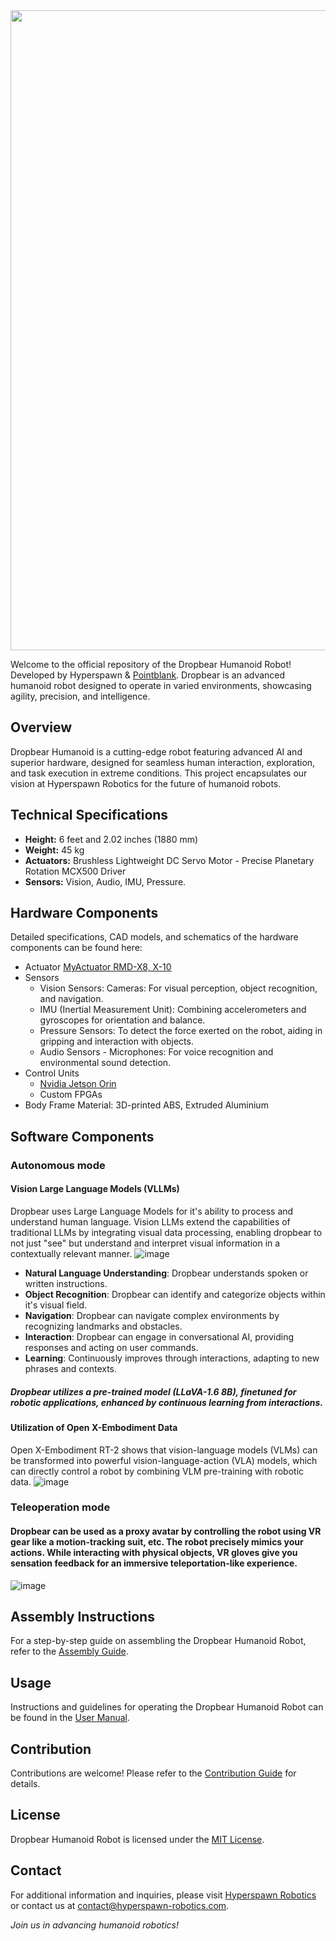 <img src="https://github.com/Hyperspawn/Dropbear/blob/main/Media/Flows/dropbear.svg" width="1024">

Welcome to the official repository of the Dropbear Humanoid Robot! Developed by Hyperspawn & [Pointblank](https://www.pointblankllc.com/). Dropbear is an advanced humanoid robot designed to operate in varied environments, showcasing agility, precision, and intelligence.

## Overview
Dropbear Humanoid is a cutting-edge robot featuring advanced AI and superior hardware, designed for seamless human interaction, exploration, and task execution in extreme conditions. This project encapsulates our vision at Hyperspawn Robotics for the future of humanoid robots.

## Technical Specifications
- **Height:** 6 feet and 2.02 inches (1880 mm)
- **Weight:** 45 kg
- **Actuators:** Brushless Lightweight DC Servo Motor - Precise Planetary Rotation MCX500 Driver 
- **Sensors:** Vision, Audio, IMU, Pressure.

## Hardware Components
Detailed specifications, CAD models, and schematics of the hardware components can be found here:
- Actuator [MyActuator RMD-X8, X-10](https://www.myactuator.com/product-page/rmd-x8-pro)
- Sensors
  - Vision Sensors: Cameras: For visual perception, object recognition, and navigation.
  - IMU (Inertial Measurement Unit): Combining accelerometers and gyroscopes for orientation and balance.
  - Pressure Sensors: To detect the force exerted on the robot, aiding in gripping and interaction with objects.
  - Audio Sensors - Microphones: For voice recognition and environmental sound detection.
- Control Units
  - [Nvidia Jetson Orin](https://www.nvidia.com/en-in/autonomous-machines/embedded-systems/jetson-orin/)
  - Custom FPGAs
- Body Frame Material: 3D-printed ABS, Extruded Aluminium

## Software Components

### Autonomous mode
#### Vision Large Language Models (VLLMs)
Dropbear uses Large Language Models for it's ability to process and understand human language. Vision LLMs extend the capabilities of traditional LLMs by integrating visual data processing, enabling dropbear to not just "see" but understand and interpret visual information in a contextually relevant manner.
![image](https://github.com/Hyperspawn/Dropbear/assets/37779762/d34ad4ca-2385-4377-8852-23f5e13de1cf)

- **Natural Language Understanding**: Dropbear understands spoken or written instructions.
- **Object Recognition**: Dropbear can identify and categorize objects within it's visual field.
- **Navigation**: Dropbear can navigate complex environments by recognizing landmarks and obstacles.
- **Interaction**: Dropbear can engage in conversational AI, providing responses and acting on user commands.
- **Learning**: Continuously improves through interactions, adapting to new phrases and contexts.

##### Dropbear utilizes a pre-trained model (LLaVA-1.6 8B), finetuned for robotic applications, enhanced by continuous learning from interactions.

#### Utilization of Open X-Embodiment Data
Open X-Embodiment RT-2 shows that vision-language models (VLMs) can be transformed into powerful vision-language-action (VLA) models, which can directly control a robot by combining VLM pre-training with robotic data.
![image](https://github.com/Hyperspawn/Dropbear/assets/37779762/1c9407b2-da29-4758-a568-7aa9bf914ed4)

### Teleoperation mode
#### Dropbear can be used as a proxy avatar by controlling the robot using VR gear like a motion-tracking suit, etc. The robot precisely mimics your actions. While interacting with physical objects, VR gloves give you sensation feedback for an immersive teleportation-like experience.
![image](https://github.com/Hyperspawn/Dropbear/assets/37779762/c10953ef-935c-45c4-8f8a-a1805f13ac3e)


## Assembly Instructions
For a step-by-step guide on assembling the Dropbear Humanoid Robot, refer to the [Assembly Guide](URL).

## Usage
Instructions and guidelines for operating the Dropbear Humanoid Robot can be found in the [User Manual](URL).

## Contribution
Contributions are welcome! Please refer to the [Contribution Guide](URL) for details.

## License
Dropbear Humanoid Robot is licensed under the [MIT License](URL).

## Contact
For additional information and inquiries, please visit [Hyperspawn Robotics](http://www.hyperspawn-robotics.com) or contact us at contact@hyperspawn-robotics.com.

*Join us in advancing humanoid robotics!*

